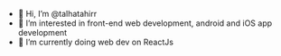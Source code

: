 - 👋 Hi, I’m @talhatahirr
- 👀 I’m interested in front-end web development, android and iOS app development
- 🌱 I’m currently doing web dev on ReactJs

<!---
talhatahirr/talhatahirr is a ✨ special ✨ repository because its `README.md` (this file) appears on your GitHub profile.
You can click the Preview link to take a look at your changes.
--->
